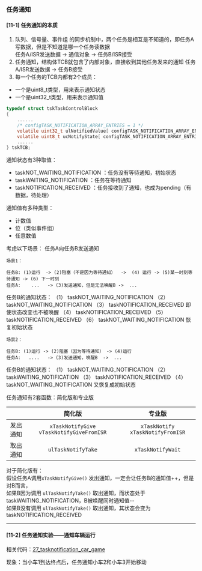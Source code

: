 ### 任务通知
#### [11-1]  任务通知的本质
1. 队列、信号量、事件组 的同步机制中，两个任务是相互是不知道的，即任务A写数据，但是不知道是哪一个任务读数据  
   任务A/ISR发送数据    ->   通信对象    ->   任务B/ISR接受
2. 任务通知，结构体TCB就包含了内部对象，直接收到其他任务发来的通知
   任务A/ISR发送数据    ->  任务B接受
3. 每一个任务的TCB内都有2个成员：
- 一个是uint8_t类型，用来表示通知状态
- 一个是uint32_t类型，用来表示通知值
``` C
typedef struct tskTaskControlBlock
{
    ......
    /* configTASK_NOTIFICATION_ARRAY_ENTRIES = 1 */
    volatile uint32_t ulNotifiedValue[ configTASK_NOTIFICATION_ARRAY_ENTRIES ];
    volatile uint8_t ucNotifyState[ configTASK_NOTIFICATION_ARRAY_ENTRIES ];
    ......
} tskTCB;
```
通知状态有3种取值：
- taskNOT_WAITING_NOTIFICATION ：任务没有等待通知，初始状态
- taskWAITING_NOTIFICATION ：任务在等待通知
- taskNOTIFICATION_RECEIVED ：任务接收到了通知，也成为pending（有数据，待处理）
  
通知值有多种类型：
- 计数值
- 位（类似事件组）
- 任意数值

考虑以下场景： 任务A向任务B发送通知
```
场景1：

任务B: (1)运行  -> (2)阻塞（不是因为等待通知）  ->  (4) 运行 -> (5)某一时刻等待通知 -> (6) 下一时刻
任务A:    ...   -> (3)发送通知，但是无法唤醒B ->  ...  
```

任务B的通知状态：
（1） taskNOT_WAITING_NOTIFICATION
（2） taskNOT_WAITING_NOTIFICATION
（3） taskNOTIFICATION_RECEIVED 即使状态改变也不被唤醒
（4） taskNOTIFICATION_RECEIVED
（5） taskNOTIFICATION_RECEIVED 
（6） taskNOT_WAITING_NOTIFICATION 恢复初始状态
 


```
场景2：

任务B: (1)运行 -> (2)阻塞（因为等待通知） -> (4)运行
任务A:   ....   -> (3)发送通知，唤醒B  ->  ...   
```
任务B的通知状态：
（1） taskNOT_WAITING_NOTIFICATION
（2） taskWAITING_NOTIFICATION
（3） taskNOTIFICATION_RECEIVED
（4） taskNOT_WAITING_NOTIFICATION 又恢复成初始状态



任务通知有2套函数：简化版和专业版

|  |  简化版| 专业版 | 
| :----:| :----: | :----: |
| 发出通知 | `xTaskNotifyGive`      `vTaskNotifyGiveFromISR` | `xTaskNotify`    `xTaskNotifyFromISR` | 
| 取出通知 | `ulTaskNotifyTake` | `xTaskNotifyWait` | 



对于简化版有：    
假设任务A调用`xTaskNotifyGive()` 发出通知，一定会让任务B的通知值++，但是对B而言，  
如果B因为调用 `ulTaskNotifyTake()` 取出通知，而状态处于 taskWAITING_NOTIFICATION，B被唤醒同时通知值--    
如果B没有调用 `ulTaskNotifyTake()` 取出通知，其状态会变为 taskNOTIFICATION_RECEIVED 







--- 

#### [11-2]  任务通知实验——通知车辆运行


相关代码：[27_tasknotification_car_game](../MDK5/27_tasknotification_car_game/nwatch/game2.c) 

现象：当小车1到达终点后，任务通知小车2和小车3开始移动  